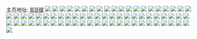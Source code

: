 主页地址: [肌B璨](https://weibo.com/u/5654685728) 
![](https://wx4.sinaimg.cn/mw2000/006aGu4wly1frutygpta3j33282aox6q.jpg) 
![](https://wx4.sinaimg.cn/mw2000/006aGu4wgy1frtiz5iyuuj32ao328x6q.jpg) 
![](https://wx4.sinaimg.cn/mw2000/006aGu4wly1frq816oplhj31o01904qq.jpg) 
![](https://wx4.sinaimg.cn/mw2000/006aGu4wly1frq814jxixj32ao328b2b.jpg) 
![](https://wx4.sinaimg.cn/mw2000/006aGu4wly1frq818ero3j31901o07wi.jpg) 
![](https://wx4.sinaimg.cn/mw2000/006aGu4wly1frq819z5ssj31o0140kjl.jpg) 
![](https://wx4.sinaimg.cn/mw2000/006aGu4wly1frolok6v1hj32ao328npe.jpg) 
![](https://wx4.sinaimg.cn/mw2000/006aGu4wly1frolomsaf3j32ao3281kz.jpg) 
![](https://wx4.sinaimg.cn/mw2000/006aGu4wly1froloowuzjj32ao3281kz.jpg) 
![](https://wx4.sinaimg.cn/mw2000/006aGu4wly1froloqoyxmj31o0190kjn.jpg) 
![](https://wx4.sinaimg.cn/mw2000/006aGu4wly1frghhxm2jlj31o0190hdv.jpg) 
![](https://wx4.sinaimg.cn/mw2000/006aGu4wly1frghhzvq2mj31o0190e82.jpg) 
![](https://wx4.sinaimg.cn/mw2000/006aGu4wly1frghi4wq6kj31o0190kjn.jpg) 
![](https://wx4.sinaimg.cn/mw2000/006aGu4wly1frghi14zuqj32ao328qv6.jpg) 
![](https://wx4.sinaimg.cn/mw2000/006aGu4wly1frghi37tvmj31o0190kjn.jpg) 
![](https://wx4.sinaimg.cn/mw2000/006aGu4wly1frghi6gx66j32ao328e83.jpg) 
![](https://wx4.sinaimg.cn/mw2000/006aGu4wly1fr8edzp2s1j32ao328u12.jpg) 
![](https://wx4.sinaimg.cn/mw2000/006aGu4wly1fr8edxotrfj31ku16cnpe.jpg) 
![](https://wx4.sinaimg.cn/mw2000/006aGu4wly1fr8edvxp44j33282aox6s.jpg) 
![](https://wx4.sinaimg.cn/mw2000/006aGu4wly1fr8ee1vml4j33282aoqv8.jpg) 
![](https://wx4.sinaimg.cn/mw2000/006aGu4wly1fr1i4xm4yyj33282ao1kz.jpg) 
![](https://wx4.sinaimg.cn/mw2000/006aGu4wly1fr1i4uu6ukj31o0190b2b.jpg) 
![](https://wx4.sinaimg.cn/mw2000/006aGu4wly1fr1i4zyjihj31fy190hdt.jpg) 
![](https://wx4.sinaimg.cn/mw2000/006aGu4wly1fr1i4yoq2dj315n15nqv5.jpg) 
![](https://wx4.sinaimg.cn/mw2000/006aGu4wly1fr1i4w9gzpj31o0190kjm.jpg) 
![](https://wx4.sinaimg.cn/mw2000/006aGu4wly1fr1i51lf0oj31dc16wx6p.jpg) 
![](https://wx4.sinaimg.cn/mw2000/006aGu4wly1fqv0o3glu5j30u0140b29.jpg) 
![](https://wx4.sinaimg.cn/mw2000/006aGu4wly1fqv0o539jvj30u01401kx.jpg) 
![](https://wx4.sinaimg.cn/mw2000/006aGu4wly1fqtfmwzslmj31o01907wi.jpg) 
![](https://wx4.sinaimg.cn/mw2000/006aGu4wly1fqtfmydm04j31ld170x6p.jpg) 
![](https://wx4.sinaimg.cn/mw2000/006aGu4wly1fqtfn03j7hj31o01907wi.jpg) 
![](https://wx4.sinaimg.cn/mw2000/006aGu4wgy1fqqwgdi7k4j33282aox6q.jpg) 
![](https://wx4.sinaimg.cn/mw2000/006aGu4wgy1fqqwg9l038j32ao328b2a.jpg) 
![](https://wx4.sinaimg.cn/mw2000/006aGu4wgy1fqqwg6gmc8j33282ao7wk.jpg) 
![](https://wx4.sinaimg.cn/mw2000/006aGu4wgy1fqqwg1kfloj33282aokjm.jpg) 
![](https://wx4.sinaimg.cn/mw2000/006aGu4wgy1fqqwftmyp5j32ao328kjm.jpg) 
![](https://wx4.sinaimg.cn/mw2000/006aGu4wgy1fqqwfy6887j33282aohdu.jpg) 
![](https://wx4.sinaimg.cn/mw2000/006aGu4wgy1fqqwfhwl1xj32ao328qv7.jpg) 
![](https://wx4.sinaimg.cn/mw2000/006aGu4wgy1fqqwfm6hw9j32ao328x6q.jpg) 
![](https://wx4.sinaimg.cn/mw2000/006aGu4wgy1fqqwfpok8rj32ao3281kz.jpg) 
![](https://wx4.sinaimg.cn/mw2000/006aGu4wly1fqkb1194sjj33282ao1kz.jpg) 
![](https://wx4.sinaimg.cn/mw2000/006aGu4wly1fqkb0zk40uj32ao328hdv.jpg) 
![](https://wx4.sinaimg.cn/mw2000/006aGu4wly1fqkb0ugtlmj32ao3287wj.jpg) 
![](https://wx4.sinaimg.cn/mw2000/006aGu4wly1fqkb0x021rj33282ao4qr.jpg) 
![](https://wx4.sinaimg.cn/mw2000/006aGu4wly1fqdsqw4mprj30xr190x4e.jpg) 
![](https://wx4.sinaimg.cn/mw2000/006aGu4wly1fqdsqtd964j30xr190wzo.jpg) 
![](https://wx4.sinaimg.cn/mw2000/006aGu4wly1fqdsqwxvaxj30xr190tx9.jpg) 
![](https://wx4.sinaimg.cn/mw2000/006aGu4wly1fqdsqzb0o7j32c0340k99.jpg) 
![](https://wx4.sinaimg.cn/mw2000/006aGu4wly1fqdsr0n7zyj32c0340b29.jpg) 
![](https://wx4.sinaimg.cn/mw2000/006aGu4wly1fqdsqy13j5j32c03401kx.jpg) 
![](https://wx4.sinaimg.cn/mw2000/006aGu4wly1fqdsqs9rwtj30xr190qu1.jpg) 
![](https://wx4.sinaimg.cn/mw2000/006aGu4wly1fqdsquuqfoj30xr190hah.jpg) 
![](https://wx4.sinaimg.cn/mw2000/006aGu4wly1fqdsr1z67zj32io1w0hdt.jpg) 
![](https://wx4.sinaimg.cn/mw2000/006aGu4wly1fqdso1czwuj30mo0ypqlq.jpg) 
![](https://wx4.sinaimg.cn/mw2000/006aGu4wly1fqdso3ce3kj31900pbwwe.jpg) 
![](https://wx4.sinaimg.cn/mw2000/006aGu4wly1fqdso0l3h6j30hs0hsmz3.jpg) 
![](https://wx4.sinaimg.cn/mw2000/006aGu4wly1fqdso2172rj30k00qon1z.jpg) 
![](https://wx4.sinaimg.cn/mw2000/006aGu4wly1fqdso04ps1j30zk0npaq9.jpg) 
![](https://wx4.sinaimg.cn/mw2000/006aGu4wly1fqdso3p1hjj30k00qodgo.jpg) 
![](https://wx4.sinaimg.cn/mw2000/006aGu4wly1fppel74b15j30zk0qogq7.jpg) 
![](https://wx4.sinaimg.cn/mw2000/006aGu4wly1fppekzuxnrj30qo0qon25.jpg) 
![](https://wx4.sinaimg.cn/mw2000/006aGu4wly1fppel3fxh1j30qo0zk0z2.jpg) 
![](https://wx4.sinaimg.cn/mw2000/006aGu4wly1fppel4yyvlj30qo0zkdpo.jpg) 
![](https://wx4.sinaimg.cn/mw2000/006aGu4wly1fppel5xlepj30zk0qojyq.jpg) 
![](https://wx4.sinaimg.cn/mw2000/006aGu4wly1fppel42be4j30qo0zktel.jpg) 
![](https://wx4.sinaimg.cn/mw2000/006aGu4wly1fppel2892uj30qo0zkwnu.jpg) 
![](https://wx4.sinaimg.cn/mw2000/006aGu4wly1fppendlorqj30qo0zk450.jpg) 
![](https://wx4.sinaimg.cn/mw2000/006aGu4wgy1fpdqsy52uhj30zk0qoaj2.jpg) 
![](https://wx4.sinaimg.cn/mw2000/006aGu4wgy1fpdqszqukwj30qo0zkaf0.jpg) 
![](https://wx4.sinaimg.cn/mw2000/006aGu4wgy1fpdqsw0anbj30zk0qo18w.jpg) 
![](https://wx4.sinaimg.cn/mw2000/006aGu4wgy1fpdqsrnu4cj30zk0qoq9n.jpg) 
